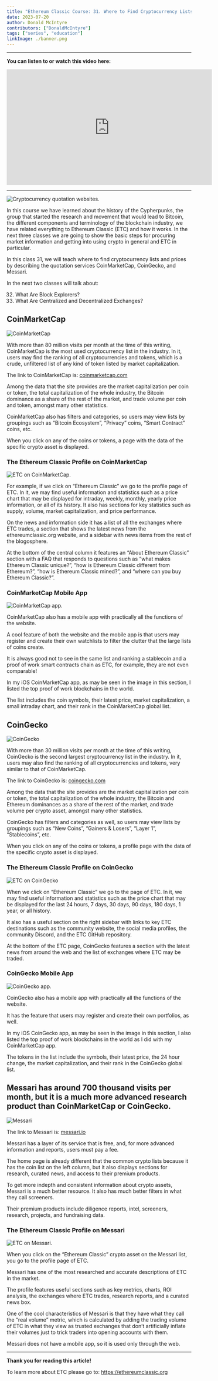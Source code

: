 ```yaml
---
title: "Ethereum Classic Course: 31. Where to Find Cryptocurrency Lists and Prices"
date: 2023-07-20
author: Donald McIntyre
contributors: ["DonaldMcIntyre"]
tags: ["series", "education"]
linkImage: ./banner.png
---
```


---
**You can listen to or watch this video here:**

<iframe width="560" height="315" src="https://www.youtube.com/embed/tJDw5yaMNNo" title="YouTube video player" frameborder="0" allow="accelerometer; autoplay; clipboard-write; encrypted-media; gyroscope; picture-in-picture; web-share" allowfullscreen></iframe>

---

![Cryptocurrency quotation websites.](./1.png)

In this course we have learned about the history of the Cypherpunks, the group that started the research and movement that would lead to Bitcoin, the different components and terminology of the blockchain industry, we have related everything to Ethereum Classic (ETC) and how it works. In the next three classes we are going to show the basic steps for procuring market information and getting into using crypto in general and ETC in particular.

In this class 31, we will teach where to find cryptocurrency lists and prices by describing the quotation services CoinMarketCap, CoinGecko, and Messari. 

In the next two classes will talk about:

32. What Are Block Explorers?
33. What Are Centralized and Decentralized Exchanges?

## CoinMarketCap

![CoinMarketCap](./2.png)

With more than 80 million visits per month at the time of this writing, CoinMarketCap is the most used cryptocurrency list in the industry. In it, users may find the ranking of all cryptocurrencies and tokens, which is a crude, unfiltered list of any kind of token listed by market capitalization.

The link to CoinMarketCap is: [coinmarketcap.com](https://coinmarketcap.com)

Among the data that the site provides are the market capitalization per coin or token, the total capitalization of the whole industry, the Bitcoin dominance as a share of the rest of the market, and trade volume per coin and token, amongst many other statistics.

CoinMarketCap also has filters and categories, so users may view lists by groupings such as “Bitcoin Ecosystem”, “Privacy” coins, “Smart Contract” coins, etc.

When you click on any of the coins or tokens, a page with the data of the specific crypto asset is displayed.

### The Ethereum Classic Profile on CoinMarketCap

![ETC on CoinMarketCap.](./3.png)

For example, if we click on “Ethereum Classic” we go to the profile page of ETC. In it, we may find useful information and statistics such as a price chart that may be displayed for intraday, weekly, monthly, yearly price information, or all of its history. It also has sections for key statistics such as supply, volume, market capitalization, and price performance.

On the news and information side it has a list of all the exchanges where ETC trades, a section that shows the latest news from the ethereumclassic.org website, and a sidebar with news items from the rest of the blogosphere.

At the bottom of the central column it features an “About Ethereum Classic” section with a FAQ that responds to questions such as “what makes Ethereum Classic unique?”, “how is Ethereum Classic different from Ethereum?”, “how is Ethereum Classic mined?”, and “where can you buy Ethereum Classic?”.

### CoinMarketCap Mobile App

![CoinMarketCap app.](./4.png)

CoinMarketCap also has a mobile app with practically all the functions of the website.

A cool feature of both the website and the mobile app is that users may register and create their own watchlists to filter the clutter that the large lists of coins create. 

It is always good not to see in the same list and ranking a stablecoin and a proof of work smart contracts chain as ETC, for example, they are not even comparable!

In my iOS CoinMarketCap app, as may be seen in the image in this section, I listed the top proof of work blockchains in the world. 

The list includes the coin symbols, their latest price, market capitalization, a small intraday chart, and their rank in the CoinMarketCap global list.

## CoinGecko

![CoinGecko](./5.png)

With more than 30 million visits per month at the time of this writing, CoinGecko is the second largest cryptocurrency list in the industry. In it, users may also find the ranking of all cryptocurrencies and tokens, very similar to that of CoinMarketCap.

The link to CoinGecko is: [coingecko.com](https://coingecko.com)

Among the data that the site provides are the market capitalization per coin or token, the total capitalization of the whole industry, the Bitcoin and Ethereum dominances as a share of the rest of the market, and trade volume per crypto asset, amongst many other statistics.

CoinGecko has filters and categories as well, so users may view lists by groupings such as “New Coins”, “Gainers & Losers”, “Layer 1”, “Stablecoins”, etc.

When you click on any of the coins or tokens, a profile page with the data of the specific crypto asset is displayed.

### The Ethereum Classic Profile on CoinGecko

![ETC on CoinGecko](./6.png)

When we click on “Ethereum Classic” we go to the page of ETC. In it, we may find useful information and statistics such as the price chart that may be displayed for the last 24 hours, 7 days, 30 days, 90 days, 180 days, 1 year, or all history. 

It also has a useful section on the right sidebar with links to key ETC destinations such as the community website, the social media profiles, the community Discord, and the ETC GitHub repository. 

At the bottom of the ETC page, CoinGecko features a section with the latest news from around the web and the list of exchanges where ETC may be traded.

### CoinGecko Mobile App

![CoinGecko app.](./7.png)

CoinGecko also has a mobile app with practically all the functions of the website.

It has the feature that users may register and create their own portfolios, as well. 

In my iOS CoinGecko app, as may be seen in the image in this section, I also listed the top proof of work blockchains in the world as I did with my CoinMarketCap app. 

The tokens in the list include the symbols, their latest price, the 24 hour change, the market capitalization, and their rank in the CoinGecko global list.

## Messari has around 700 thousand visits per month, but it is a much more advanced research product than CoinMarketCap or CoinGecko.

![Messari](./8.png)

The link to Messari is: [messari.io](https://messari.io)

Messari has a layer of its service that is free, and, for more advanced information and reports, users must pay a fee.

The home page is already different that the common crypto lists because it has the coin list on the left column, but it also displays sections for research, curated news, and access to their premium products.

To get more indepth and consistent information about crypto assets, Messari is a much better resource. It also has much better filters in what they call screeners.

Their premium products include diligence reports, intel, screeners, research, projects, and fundraising data. 

### The Ethereum Classic Profile on Messari

![ETC on Messari.](./9.png)

When you click on the “Ethereum Classic” crypto asset on the Messari list, you go to the profile page of ETC.

Messari has one of the most researched and accurate descriptions of ETC in the market. 

The profile features useful sections such as key metrics, charts, ROI analysis, the exchanges where ETC trades, research reports, and a curated news box.

One of the cool characteristics of Messari is that they have what they call the “real volume” metric, which is calculated by adding the trading volume of ETC in what they view as trusted exchanges that don’t artificially inflate their volumes just to trick traders into opening accounts with them.

Messari does not have a mobile app, so it is used only through the web.

---

**Thank you for reading this article!**

To learn more about ETC please go to: https://ethereumclassic.org
